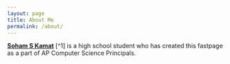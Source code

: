 ```yaml
---
layout: page
title: About Me
permalink: /about/
---
```


**[Soham S Kamat](https://soham360.github.io/csp-fastpages/)** [^1] is a high school student who has created this fastpage as a part of AP Computer Science Principals.
  